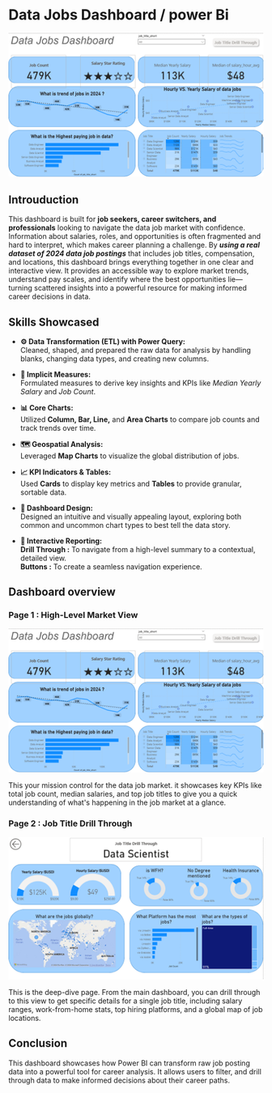# Data Jobs Dashboard / power Bi

![Dashboard_page_1](/images/Dashboard_page_1.png)

## Introuduction
This dashboard is built for  **job seekers, career switchers, and professionals**
 looking to navigate the data job market with confidence. Information about salaries, roles, and opportunities is often fragmented and hard to interpret, which makes career planning a challenge. By ***using a real dataset of 2024 data job postings*** that includes job titles, compensation, and locations, this dashboard brings everything together in one clear and interactive view. It provides an accessible way to explore market trends, understand pay scales, and identify where the best opportunities lie—turning scattered insights into a powerful resource for making informed career decisions in data.

## Skills Showcased

- **⚙️ Data Transformation (ETL) with Power Query:**  
  Cleaned, shaped, and prepared the raw data for analysis by handling blanks, changing data types, and creating new columns.  

- **🧮 Implicit Measures:**  
  Formulated measures to derive key insights and KPIs like *Median Yearly Salary* and *Job Count*.  

- **📊 Core Charts:**  
  Utilized **Column, Bar, Line,** and **Area Charts** to compare job counts and track trends over time.  

- **🗺️ Geospatial Analysis:**  
  Leveraged **Map Charts** to visualize the global distribution of jobs.  

- **📈 KPI Indicators & Tables:**  
  Used **Cards** to display key metrics and **Tables** to provide granular, sortable data.  

- **🎨 Dashboard Design:**  
  Designed an intuitive and visually appealing layout, exploring both common and uncommon chart types to best tell the data story.  

- **📌 Interactive Reporting:**  
  **Drill Through :** To navigate from a high-level summary to a contextual, detailed view.  
  **Buttons :** To create a seamless navigation experience.

## Dashboard overview

### Page 1 : High-Level Market View

![Dashboard_page_1](/images/Dashboard_page_1.png)

This your mission control for the data job market. it showcases key KPIs like total job count, median salaries, and top job titles to give you a quick understanding of what's happening in the job market at a glance.

### Page 2 : Job Title Drill Through
![Dashboard_page_2](/images/Dashboard_page_2.png)

This is the deep-dive page. From the main dashboard, you can drill through to this view to get specific details for a single job title, including salary ranges, work-from-home stats, top hiring platforms, and a global map of job locations.

## Conclusion

This dashboard showcases how Power BI can transform raw job posting data into a powerful tool for career analysis. It allows users to filter, and drill through data to make informed decisions about their career paths.


